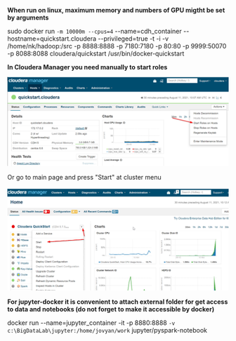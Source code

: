 **When run on linux, maximum memory and numbers of GPU migtht be set by arguments**

sudo docker run ```-m 10000m --cpus=4``` --name=cdh_container --hostname=quickstart.cloudera --privileged=true -t -i -v /home/nk/hadoop:/src -p 8888:8888 -p 7180:7180 -p 80:80 -p 9999:50070 -p 8088:8088 cloudera/quickstart /usr/bin/docker-quickstart



**In Cloudera Manager you need manually to start roles**

![sshot](./screenshots/start_roles_on_host.png)

Or go to main page and press "Start" at cluster menu

![sshot](./screenshots/start_cluster.png)

**For jupyter-docker it is convenient to attach external folder for get access to data and notebooks (do not forget to make it accessible by docker)**

docker run --name=jupyter_container -it -p 8880:8888 ```-v c:\BigDataLab\jupyter:/home/jovyan/work``` jupyter/pyspark-notebook 
